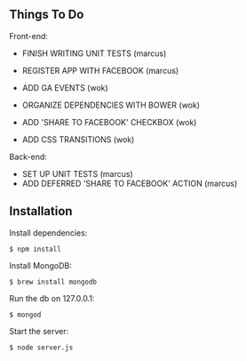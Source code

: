 ## Things To Do

Front-end:

* FINISH WRITING UNIT TESTS (marcus)
* REGISTER APP WITH FACEBOOK (marcus)

* ADD GA EVENTS (wok)
* ORGANIZE DEPENDENCIES WITH BOWER (wok)
* ADD 'SHARE TO FACEBOOK' CHECKBOX (wok)
* ADD CSS TRANSITIONS (wok)

Back-end:

* SET UP UNIT TESTS (marcus)
* ADD DEFERRED 'SHARE TO FACEBOOK' ACTION (marcus)


## Installation

Install dependencies:

	$ npm install

Install MongoDB:

	$ brew install mongodb

Run the db on 127.0.0.1:

	$ mongod

Start the server:

	$ node server.js
